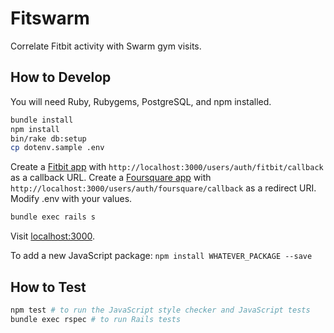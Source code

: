 # Fitswarm

Correlate Fitbit activity with Swarm gym visits.

## How to Develop

You will need Ruby, Rubygems, PostgreSQL, and npm installed.

```bash
bundle install
npm install
bin/rake db:setup
cp dotenv.sample .env
```

Create a [Fitbit app](https://dev.fitbit.com/apps) with
`http://localhost:3000/users/auth/fitbit/callback` as a callback
URL. Create a [Foursquare app](https://foursquare.com/developers/apps)
with `http://localhost:3000/users/auth/foursquare/callback` as a
redirect URI.
Modify .env with your values.

```bash
bundle exec rails s
```

Visit [localhost:3000](http://localhost:3000).

To add a new JavaScript package: `npm install WHATEVER_PACKAGE --save`

## How to Test

```bash
npm test # to run the JavaScript style checker and JavaScript tests
bundle exec rspec # to run Rails tests
```

